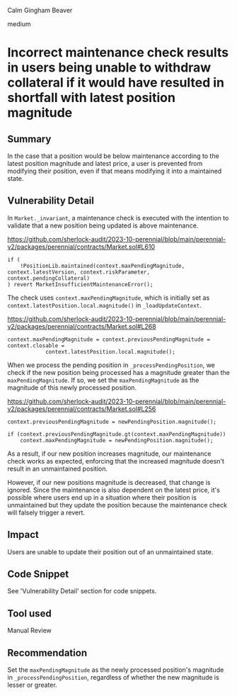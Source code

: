Calm Gingham Beaver

medium

# Incorrect maintenance check results in users being unable to withdraw collateral if it would have resulted in shortfall with latest position magnitude

## Summary

In the case that a position would be below maintenance according to the latest position magnitude and latest price, a user is prevented from modifying their position, even if that means modifying it into a maintained state.

## Vulnerability Detail

In `Market._invariant`, a maintenance check is executed with the intention to validate that a new position being updated is above maintenance.

https://github.com/sherlock-audit/2023-10-perennial/blob/main/perennial-v2/packages/perennial/contracts/Market.sol#L610
```solidity
if (
    !PositionLib.maintained(context.maxPendingMagnitude, context.latestVersion, context.riskParameter, context.pendingCollateral)
) revert MarketInsufficientMaintenanceError();
```

The check uses `context.maxPendingMagnitude`, which is initially set as `context.latestPosition.local.magnitude()` in `_loadUpdateContext`.

https://github.com/sherlock-audit/2023-10-perennial/blob/main/perennial-v2/packages/perennial/contracts/Market.sol#L268
```solidity
context.maxPendingMagnitude = context.previousPendingMagnitude = context.closable =
            context.latestPosition.local.magnitude();
```

When we process the pending position in `_processPendingPosition`, we check if the new position being processed has a magnitude greater than the `maxPendingMagnitude`. If so, we set the `maxPendingMagnitude` as the magnitude of this newly processed position.

https://github.com/sherlock-audit/2023-10-perennial/blob/main/perennial-v2/packages/perennial/contracts/Market.sol#L256
```solidity
context.previousPendingMagnitude = newPendingPosition.magnitude();

if (context.previousPendingMagnitude.gt(context.maxPendingMagnitude))
    context.maxPendingMagnitude = newPendingPosition.magnitude();
```

As a result, if our new position increases magnitude, our maintenance check works as expected, enforcing that the increased magnitude doesn't result in an unmaintained position. 

However, if our new positions magnitude is decreased, that change is ignored. Since the maintenance is also dependent on the latest price, it's possible where users end up in a situation where their position is unmaintained but they update the position because the maintenance check will falsely trigger a revert.

## Impact

Users are unable to update their position out of an unmaintained state.

## Code Snippet

See 'Vulnerability Detail' section for code snippets.

## Tool used

Manual Review

## Recommendation

Set the `maxPendingMagnitude` as the newly processed position's magnitude in `_processPendingPosition`, regardless of whether the new magnitude is lesser or greater.